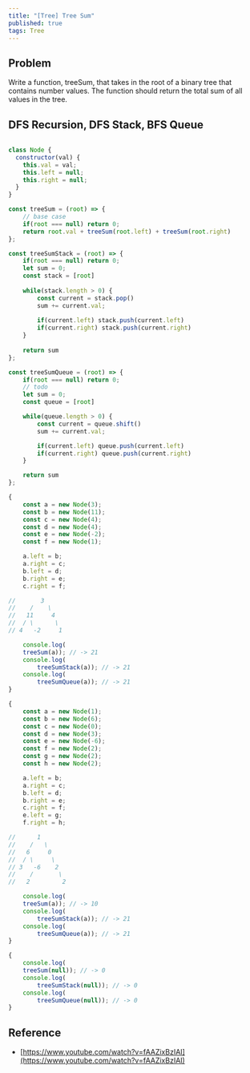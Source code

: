 ```yaml
---
title: "[Tree] Tree Sum"
published: true
tags: Tree
---
```


## Problem

Write a function, treeSum, that takes in the root of a binary tree that contains number values.
The function should return the total sum of all values in the tree.

## DFS Recursion, DFS Stack, BFS Queue

```javascript

class Node {
  constructor(val) {
    this.val = val;
    this.left = null;
    this.right = null;
  }
}

const treeSum = (root) => {
	// base case
	if(root === null) return 0;
	return root.val + treeSum(root.left) + treeSum(root.right)
};

const treeSumStack = (root) => {
	if(root === null) return 0;
	let sum = 0;
	const stack = [root]
	
	while(stack.length > 0) {
		const current = stack.pop()
		sum += current.val;
		
		if(current.left) stack.push(current.left)
		if(current.right) stack.push(current.right)
	}
	
	return sum
};

const treeSumQueue = (root) => {
	if(root === null) return 0;
	// todo
	let sum = 0;
	const queue = [root]

	while(queue.length > 0) {
		const current = queue.shift()
		sum += current.val;

		if(current.left) queue.push(current.left)
		if(current.right) queue.push(current.right)
	}

	return sum
};

{
	const a = new Node(3);
	const b = new Node(11);
	const c = new Node(4);
	const d = new Node(4);
	const e = new Node(-2);
	const f = new Node(1);

	a.left = b;
	a.right = c;
	b.left = d;
	b.right = e;
	c.right = f;

//       3
//    /    \
//   11     4
//  / \      \
// 4   -2     1

	console.log(
	treeSum(a)); // -> 21
	console.log(
		treeSumStack(a)); // -> 21
	console.log(
		treeSumQueue(a)); // -> 21
}

{
	const a = new Node(1);
	const b = new Node(6);
	const c = new Node(0);
	const d = new Node(3);
	const e = new Node(-6);
	const f = new Node(2);
	const g = new Node(2);
	const h = new Node(2);

	a.left = b;
	a.right = c;
	b.left = d;
	b.right = e;
	c.right = f;
	e.left = g;
	f.right = h;

//      1
//    /   \
//   6     0
//  / \     \
// 3   -6    2
//    /       \
//   2         2

	console.log(
	treeSum(a)); // -> 10
	console.log(
		treeSumStack(a)); // -> 21
	console.log(
		treeSumQueue(a)); // -> 21
}

{
	console.log(
	treeSum(null)); // -> 0
	console.log(
		treeSumStack(null)); // -> 0
	console.log(
		treeSumQueue(null)); // -> 0
}
```

## Reference

- [https://www.youtube.com/watch?v=fAAZixBzIAI](https://www.youtube.com/watch?v=fAAZixBzIAI)
